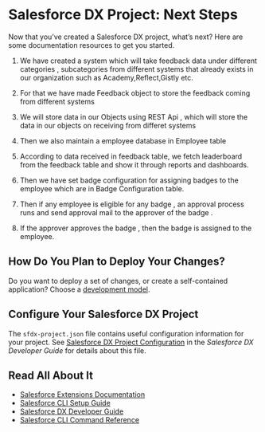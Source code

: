 # Salesforce DX Project: Next Steps

Now that you’ve created a Salesforce DX project, what’s next? Here are some documentation resources to get you started.

1) We have created a system which will take feedback data under different categories , subcategories from different systems that already exists in our organization such as Academy,Reflect,Gistly etc.

2) For that we have made Feedback object to store the feedback coming from different systems 
3) We will store data in our Objects using REST Api , which will store the data in our objects on receiving from differet systems
4) Then we also maintain a employee database in Employee table 
5) According to data received in feedback table, we fetch leaderboard from the feedback table and show it through reports and dashboards.
6) Then we have set badge configuration for assigning badges to the employee which are in Badge Configuration table.
7) Then if any employee is eligible for any badge , an approval process runs and send approval mail to the approver of the badge .
8) If the approver approves the badge , then the badge is assigned to the employee.

## How Do You Plan to Deploy Your Changes?

Do you want to deploy a set of changes, or create a self-contained application? Choose a [development model](https://developer.salesforce.com/tools/vscode/en/user-guide/development-models).

## Configure Your Salesforce DX Project

The `sfdx-project.json` file contains useful configuration information for your project. See [Salesforce DX Project Configuration](https://developer.salesforce.com/docs/atlas.en-us.sfdx_dev.meta/sfdx_dev/sfdx_dev_ws_config.htm) in the _Salesforce DX Developer Guide_ for details about this file.

## Read All About It

- [Salesforce Extensions Documentation](https://developer.salesforce.com/tools/vscode/)
- [Salesforce CLI Setup Guide](https://developer.salesforce.com/docs/atlas.en-us.sfdx_setup.meta/sfdx_setup/sfdx_setup_intro.htm)
- [Salesforce DX Developer Guide](https://developer.salesforce.com/docs/atlas.en-us.sfdx_dev.meta/sfdx_dev/sfdx_dev_intro.htm)
- [Salesforce CLI Command Reference](https://developer.salesforce.com/docs/atlas.en-us.sfdx_cli_reference.meta/sfdx_cli_reference/cli_reference.htm)
